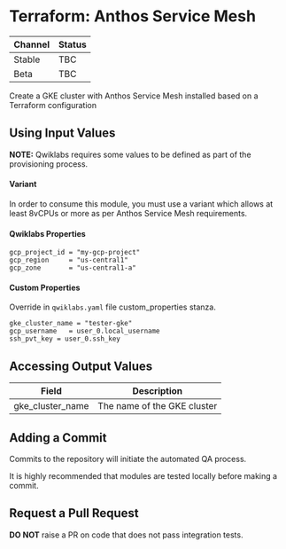 # Terraform: Anthos Service Mesh

| Channel | Status |
|---------|--------|
| Stable  | TBC    | 
| Beta    | TBC    | 

Create a GKE cluster with Anthos Service Mesh installed based on a Terraform configuration

## Using Input Values 

__NOTE:__ Qwiklabs requires some values to be defined as part of the provisioning process.

#### Variant

In order to consume this module, you must use a variant which allows at least 8vCPUs or more
as per Anthos Service Mesh requirements.

#### Qwiklabs Properties
```
gcp_project_id = "my-gcp-project"
gcp_region     = "us-central1"
gcp_zone       = "us-central1-a"
```

#### Custom Properties

Override in `qwiklabs.yaml` file custom_properties stanza.

```
gke_cluster_name = "tester-gke"
gcp_username   = user_0.local_username
ssh_pvt_key = user_0.ssh_key
```

## Accessing Output Values 

| Field | Description |
|-------|-------------|
| gke_cluster_name | The name of the GKE cluster |

## Adding a Commit 

Commits to the repository will initiate the automated QA process.

It is highly recommended that modules are tested locally before making a commit.

## Request a Pull Request

__DO NOT__ raise a PR on code that does not pass integration tests.
